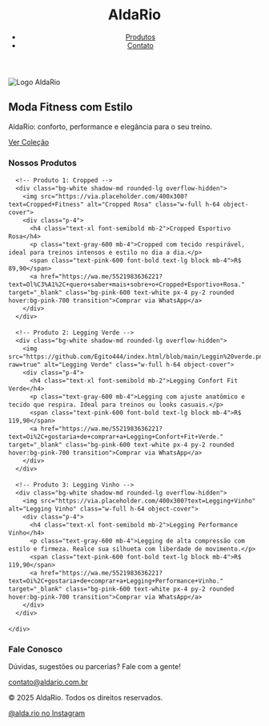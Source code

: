 <!DOCTYPE html>
<html lang="pt-br">
<head>
  <meta charset="UTF-8" />
  <meta name="viewport" content="width=device-width, initial-scale=1.0" />
  <title>AldaRio - Moda Fitness Feminina</title>
  <script src="https://cdn.tailwindcss.com"></script>
</head>
<body class="bg-gray-50 text-gray-800">

  <!-- Cabeçalho -->
  <header class="bg-pink-600 text-white p-6">
    <div class="max-w-7xl mx-auto flex justify-between items-center">
      <h1 class="text-2xl font-bold">AldaRio</h1>
      <nav>
        <ul class="flex gap-6 text-lg">
          <li><a href="#produtos" class="hover:underline">Produtos</a></li>
          <li><a href="#contato" class="hover:underline">Contato</a></li>
        </ul>
      </nav>
    </div>
  </header>

  <!-- Banner com logo -->
  <section class="bg-gray-900 text-white text-center py-16">
    <div class="flex flex-col items-center justify-center">
      <img <img src="https://chat.openai.com/mnt/data/alda-logo-3e430618.png" alt="Logo AldaRio" class="w-32 h-32 mb-6 rounded-full">
      <h2 class="text-4xl font-bold mb-4">Moda Fitness com Estilo</h2>
      <p class="text-lg text-gray-300 mb-6">AldaRio: conforto, performance e elegância para o seu treino.</p>
      <a href="#produtos" class="bg-white text-gray-900 px-6 py-3 rounded-full text-lg font-semibold hover:bg-gray-200 transition">Ver Coleção</a>
    </div>
  </section>

  <!-- Produtos -->
  <section id="produtos" class="max-w-7xl mx-auto py-16 px-4">
    <h3 class="text-3xl font-bold text-center mb-12">Nossos Produtos</h3>
    <div class="grid md:grid-cols-3 gap-8">
      
      <!-- Produto 1: Cropped -->
      <div class="bg-white shadow-md rounded-lg overflow-hidden">
        <img src="https://via.placeholder.com/400x300?text=Cropped+Fitness" alt="Cropped Rosa" class="w-full h-64 object-cover">
        <div class="p-4">
          <h4 class="text-xl font-semibold mb-2">Cropped Esportivo Rosa</h4>
          <p class="text-gray-600 mb-4">Cropped com tecido respirável, ideal para treinos intensos e estilo no dia a dia.</p>
          <span class="text-pink-600 font-bold text-lg block mb-4">R$ 89,90</span>
          <a href="https://wa.me/5521983636221?text=Ol%C3%A1%2C+quero+saber+mais+sobre+o+Cropped+Esportivo+Rosa." target="_blank" class="bg-pink-600 text-white px-4 py-2 rounded hover:bg-pink-700 transition">Comprar via WhatsApp</a>
        </div>
      </div>

      <!-- Produto 2: Legging Verde -->
      <div class="bg-white shadow-md rounded-lg overflow-hidden">
        <img src="https://github.com/Egito444/index.html/blob/main/Leggin%20verde.png?raw=true" alt="Legging Verde" class="w-full h-64 object-cover">
        <div class="p-4">
          <h4 class="text-xl font-semibold mb-2">Legging Confort Fit Verde</h4>
          <p class="text-gray-600 mb-4">Legging com ajuste anatômico e tecido que respira. Ideal para treinos ou looks casuais.</p>
          <span class="text-pink-600 font-bold text-lg block mb-4">R$ 119,90</span>
          <a href="https://wa.me/5521983636221?text=Oi%2C+gostaria+de+comprar+a+Legging+Confort+Fit+Verde." target="_blank" class="bg-pink-600 text-white px-4 py-2 rounded hover:bg-pink-700 transition">Comprar via WhatsApp</a>
        </div>
      </div>

      <!-- Produto 3: Legging Vinho -->
      <div class="bg-white shadow-md rounded-lg overflow-hidden">
        <img src="https://via.placeholder.com/400x300?text=Legging+Vinho" alt="Legging Vinho" class="w-full h-64 object-cover">
        <div class="p-4">
          <h4 class="text-xl font-semibold mb-2">Legging Performance Vinho</h4>
          <p class="text-gray-600 mb-4">Legging de alta compressão com estilo e firmeza. Realce sua silhueta com liberdade de movimento.</p>
          <span class="text-pink-600 font-bold text-lg block mb-4">R$ 119,90</span>
          <a href="https://wa.me/5521983636221?text=Oi%2C+gostaria+de+comprar+a+Legging+Performance+Vinho." target="_blank" class="bg-pink-600 text-white px-4 py-2 rounded hover:bg-pink-700 transition">Comprar via WhatsApp</a>
        </div>
      </div>

    </div>
  </section>

  <!-- Contato -->
  <section id="contato" class="bg-pink-50 py-16 px-4 text-center">
    <h3 class="text-3xl font-bold mb-6">Fale Conosco</h3>
    <p class="mb-4 text-gray-700">Dúvidas, sugestões ou parcerias? Fale com a gente!</p>
    <a href="mailto:contato@aldario.com.br" class="text-pink-600 underline text-lg">contato@aldario.com.br</a>
  </section>

  <!-- Rodapé -->
  <footer class="bg-pink-600 text-white text-center py-6">
    <p class="mb-2">&copy; 2025 AldaRio. Todos os direitos reservados.</p>
    <a href="https://www.instagram.com/alda.rio/" target="_blank" class="underline hover:text-pink-200">@alda.rio no Instagram</a>
  </footer>

</body>
</html>
